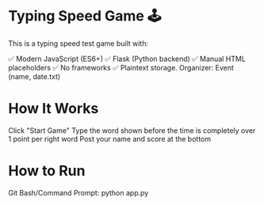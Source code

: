 # Typing Speed Game 🕹️
 This is a typing speed test game built with:

✅ Modern JavaScript (ES6+)
✅ Flask (Python backend)
✅ Manual HTML placeholders
✅ No frameworks
✅ Plaintext storage.
Organizer: Event (name, date.txt)

# How It Works
 Click "Start Game"
 Type the word shown before the time is completely over
 1 point per right word
 Post your name and score at the bottom

# How to Run
  Git Bash/Command Prompt: python app.py
